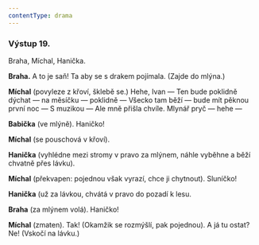 ```yaml
---
contentType: drama
---
```


<section>

### Výstup 19.

Braha, Míchal, Hanička.

</section>

<section>

**Braha.** A to je saň! Ta aby se s drakem pojímala. (Zajde do mlýna.)

**Míchal** (povyleze z křoví, šklebě se.) Hehe, Ivan — Ten bude poklidně dýchat — na měsíčku — poklidně — Všecko tam běží — bude mít pěknou první noc — S muzikou — Ale mně přišla chvíle. Mlynář pryč — hehe —

**Babička** (ve mlýně). Haničko!

**Míchal** (se pouschová v křoví).

**Hanička** (vyhlédne mezi stromy v pravo za mlýnem, náhle vyběhne a běží chvatně přes lávku).

**Míchal** (překvapen: pojednou však vyrazí, chce ji chytnout). Sluníčko!

**Hanička** (už za lávkou, chvátá v pravo do pozadí k lesu.

**Braha** (za mlýnem volá). Haničko! 

**Míchal** (zmaten). Tak! (Okamžik se rozmýšlí, pak pojednou). A já tu ostat? Ne! (Vskočí na lávku.)

</section>

